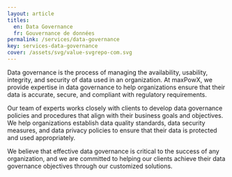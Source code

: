```yaml
---
layout: article
titles:
  en: Data Governance
  fr: Gouvernance de données
permalink: /services/data-governance
key: services-data-governance
cover: /assets/svg/value-svgrepo-com.svg
---
```

Data governance is the process of managing the availability, usability, integrity, and security of data used in an organization. At maxPowX, we provide expertise in data governance to help organizations ensure that their data is accurate, secure, and compliant with regulatory requirements.

Our team of experts works closely with clients to develop data governance policies and procedures that align with their business goals and objectives. We help organizations establish data quality standards, data security measures, and data privacy policies to ensure that their data is protected and used appropriately.

We believe that effective data governance is critical to the success of any organization, and we are committed to helping our clients achieve their data governance objectives through our customized solutions.